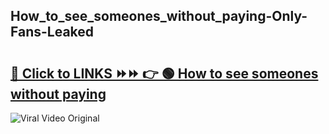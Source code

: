 
 ## How_to_see_someones_without_paying-Only-Fans-Leaked

# <h2><a href="https://clipsfans.com/How_to_see_someones_without_paying&ref=git">🔗 Click to LINKS ⏩⏩ 👉 🟢 How to see someones without paying </a></h2>

<a href="https://clipsfans.com/How_to_see_someones_without_paying&ref=git" rel="nofollow" data-target="animated-image.originalLink"><img src="https://i.ibb.co.com/xMMVF88/686577567.gif" alt="Viral Video Original" style="max-width: 100%; display: inline-block;" data-target="animated-image.originalImage"></a>
